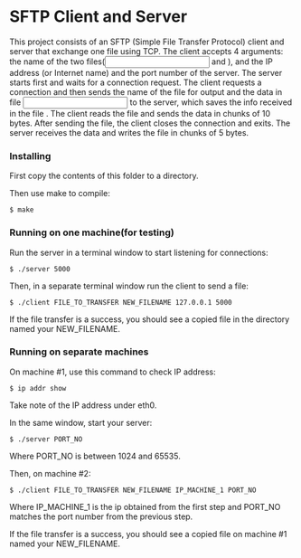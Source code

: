 # SFTP Client and Server

This project consists of an SFTP (Simple File Transfer Protocol) client and server that exchange one file using TCP. The client accepts 4 arguments: the name of the two files(<input> and <output>), and the IP address (or Internet name) and the port number of the server. The server starts first and waits for a connection request. The client requests a connection and then sends the name of the file <output> for output and the data in file <input> to the server, which saves the info received in the file <output>. The client reads the file and sends the data in chunks of 10 bytes. After sending the file, the client closes the connection and exits. The server receives the data and writes the file in chunks of 5 bytes. 

### Installing

First copy the contents of this folder to a directory.

Then use make to compile:

```
$ make
```

### Running on one machine(for testing)

Run the server in a terminal window to start listening for connections:

```
$ ./server 5000
```

Then, in a separate terminal window run the client to send a file:

```
$ ./client FILE_TO_TRANSFER NEW_FILENAME 127.0.0.1 5000
```

If the file transfer is a success, you should see a copied file in the directory named your NEW_FILENAME.

### Running on separate machines

On machine #1, use this command to check IP address:

```
$ ip addr show
```

Take note of the IP address under eth0.

In the same window, start your server:

```
$ ./server PORT_NO
```

Where PORT_NO is between 1024 and 65535.

Then, on machine #2:

```
$ ./client FILE_TO_TRANSFER NEW_FILENAME IP_MACHINE_1 PORT_NO
```

Where IP_MACHINE_1 is the ip obtained from the first step and PORT_NO matches the port number from the previous step.

If the file transfer is a success, you should see a copied file on machine #1 named your NEW_FILENAME.

